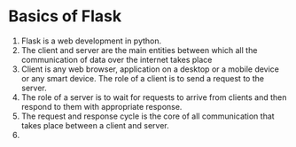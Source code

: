 # Basics of Flask
1. Flask is a web development in python.
  1. The client and server are the main entities between which all the communication of data over the internet takes place
3. Client is any web browser, application on a desktop or a mobile device or any smart device. The role of a client is to send a request to the server.
4. The role of a server is to wait for requests to arrive from clients and then respond to them with appropriate response.
5. The request and response cycle is the core of all communication that takes place between a client and server.
6. 
